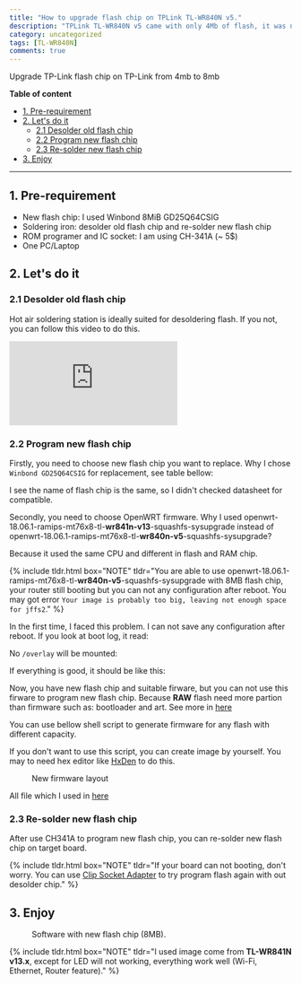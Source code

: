 ```yaml
---
title: "How to upgrade flash chip on TPLink TL-WR840N v5."
description: "TPLink TL-WR840N v5 came with only 4Mb of flash, it was not enough for me. I want more functionality on this device, so I decided to upgrade its flash to 8Mb."
category: uncategorized
tags: [TL-WR840N]
comments: true
---
```


Upgrade TP-Link flash chip on TP-Link from 4mb to 8mb

**Table of content**
- [1. Pre-requirement](#1-pre-requirement)
- [2. Let's do it](#2-lets-do-it)
  - [2.1 Desolder old flash chip](#21-desolder-old-flash-chip)
  - [2.2 Program new flash chip](#22-program-new-flash-chip)
  - [2.3 Re-solder new flash chip](#23-re-solder-new-flash-chip)
- [3. Enjoy](#3-enjoy)

----

## 1. Pre-requirement
* New flash chip: I used Winbond 8MiB GD25Q64CSIG
* Soldering iron: desolder old flash chip and re-solder new flash chip
* ROM programer and IC socket: I am using CH-341A (~ 5$)
* One PC/Laptop

## 2. Let's do it
### 2.1 Desolder old flash chip
Hot air soldering station is ideally suited for desoldering flash. If you not, you can follow this video to do this.

<div class="embed-responsive aspect-w-16 aspect-h-9">
  <iframe class="embed-responsive-item" src="https://www.youtube.com/embed/nZGEtpECPQY" frameborder="0" allow="autoplay; encrypted-media" allowfullscreen></iframe>
</div>


### 2.2 Program new flash chip
Firstly, you need to choose new flash chip you want to replace. Why I chose `Winbond GD25Q64CSIG` for replacement, see table bellow:

<script src="https://gist.github.com/tuyenld/acb0f0e62cadca73b7dffc44d7cc1b4b.js?file=Original_vs_Mod_Chip.md"></script>

I see the name of flash chip is the same, so I didn't checked datasheet for compatible.


Secondly, you need to choose OpenWRT firmware.
Why I used openwrt-18.06.1-ramips-mt76x8-tl-**wr841n-v13**-squashfs-sysupgrade instead of openwrt-18.06.1-ramips-mt76x8-tl-**wr840n-v5**-squashfs-sysupgrade?


Because it used the same CPU and different in flash and RAM chip.
<script src="https://gist.github.com/tuyenld/acb0f0e62cadca73b7dffc44d7cc1b4b.js?file=WR841Nv13_vs_WR840Nv5.md"></script>

{% include tldr.html box="NOTE" tldr="You are able to use openwrt-18.06.1-ramips-mt76x8-tl-**wr840n-v5**-squashfs-sysupgrade with 8MB flash chip, your router still booting but you can not any configuration after reboot. You may got error `Your image is probably too big, leaving not enough space for jffs2`." %}

In the first time, I faced this problem. I can not save any configuration after reboot. If you look at boot log, it read:
<script src="https://gist.github.com/tuyenld/acb0f0e62cadca73b7dffc44d7cc1b4b.js?file=firmware_bad.log"></script>

No `/overlay` will be mounted:
<script src="https://gist.github.com/tuyenld/acb0f0e62cadca73b7dffc44d7cc1b4b.js?file=firmware_bad_no_overlay.log"></script>

If everything is good, it should be like this:
<script src="https://gist.github.com/tuyenld/acb0f0e62cadca73b7dffc44d7cc1b4b.js?file=firmware_good.log"></script>

Now, you have new flash chip and suitable firware, but you can not use this firware to program new flash chip. Because **RAW** flash need more partion than firmware such as: bootloader and art. See more in [here](https://openwrt.org/docs/techref/flash.layout)

You can use bellow shell script to generate firmware for any flash with different capacity.
<script src="https://gist.github.com/tuyenld/acb0f0e62cadca73b7dffc44d7cc1b4b.js?file=create_new_firmware.sh"></script>

<script src="https://gist.github.com/tuyenld/acb0f0e62cadca73b7dffc44d7cc1b4b.js?file=flash_partition.md"></script>


If you don't want to use this script, you can create image by yourself. You may to need hex editor like [HxDen](https://mh-nexus.de/en/hxd/) to do this.
<figure class="align-center">
  <img src="{{ site.cloudinaryurl }}2019-02-11-upgrade-flash-chip-tplink-tl-wr840n-4mb-to-8mb/create_image_manual.jpg" alt="">
  <figcaption>New firmware layout</figcaption>
</figure>

All file which I used in [here](https://drive.google.com/file/d/1kqXvFQYrolipvrrD3Rkv7J7JTZwgVHDn/view?usp=sharing)
### 2.3 Re-solder new flash chip
After use CH341A to program new flash chip, you can re-solder new flash chip on target board.

{% include tldr.html box="NOTE" tldr="If your board can not booting, don't worry. You can use [Clip Socket Adapter](https://www.ebay.com/itm/SOIC8-SOP8-Flash-Chip-IC-Test-Clip-Socket-Adapter-BIOS-CH341A-USB-Programmer-/372555847443) to try program flash again with out desolder chip." %}

## 3. Enjoy
<figure class="align-center">
  <img src="{{ site.cloudinaryurl }}2019-02-11-upgrade-flash-chip-tplink-tl-wr840n-4mb-to-8mb/software_status.jpg" alt="">
  <figcaption>Software with new flash chip (8MB).</figcaption>
</figure>

{% include tldr.html box="NOTE" tldr="I used image come from **TL-WR841N v13.x**, except for LED will not working, everything work well (Wi-Fi, Ethernet, Router feature)." %}


